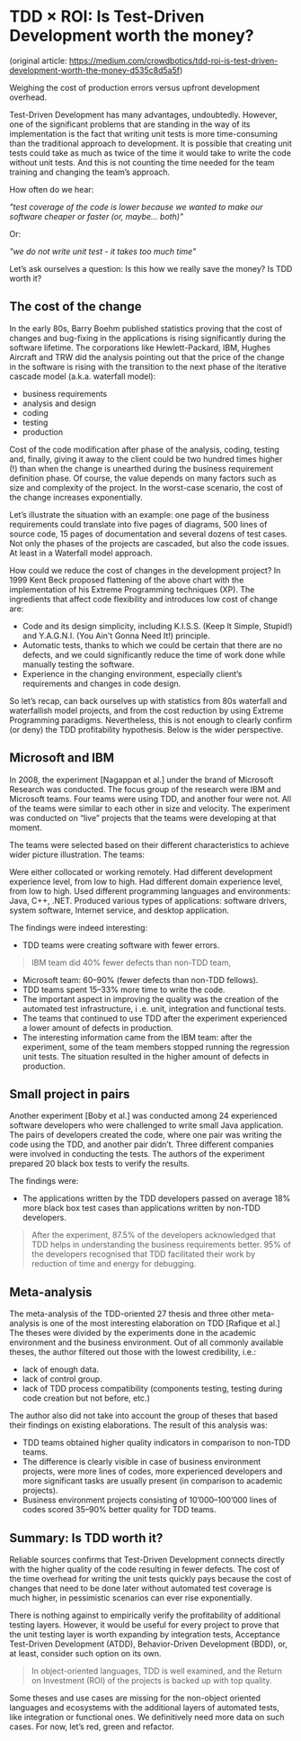 # TDD × ROI: Is Test-Driven Development worth the money?

(original article: https://medium.com/crowdbotics/tdd-roi-is-test-driven-development-worth-the-money-d535c8d5a5f)

Weighing the cost of production errors versus upfront development overhead.

Test-Driven Development has many advantages, undoubtedly. However, one of the significant problems that are standing in the way of its implementation is the fact that writing unit tests is more time-consuming than the traditional approach to development. It is possible that creating unit tests could take as much as twice of the time it would take to write the code without unit tests. And this is not counting the time needed for the team training and changing the team’s approach.

How often do we hear:

*"test coverage of the code is lower because we wanted to make our software cheaper or faster (or, maybe... both)"*

Or:

*"we do not write unit test - it takes too much time"*

Let’s ask ourselves a question: Is this how we really save the money? Is TDD worth it?

## The cost of the change

In the early 80s, Barry Boehm published statistics proving that the cost of changes and bug-fixing in the applications is rising significantly during the software lifetime. The corporations like Hewlett-Packard, IBM, Hughes Aircraft and TRW did the analysis pointing out that the price of the change in the software is rising with the transition to the next phase of the iterative cascade model (a.k.a. waterfall model):

- business requirements
- analysis and design
- coding
- testing
- production

Cost of the code modification after phase of the analysis, coding, testing and, finally, giving it away to the client could be two hundred times higher (!) than when the change is unearthed during the business requirement definition phase. Of course, the value depends on many factors such as size and complexity of the project. In the worst-case scenario, the cost of the change increases exponentially.

Let’s illustrate the situation with an example: one page of the business requirements could translate into five pages of diagrams, 500 lines of source code, 15 pages of documentation and several dozens of test cases. Not only the phases of the projects are cascaded, but also the code issues. At least in a Waterfall model approach.

How could we reduce the cost of changes in the development project? In 1999 Kent Beck proposed flattening of the above chart with the implementation of his Extreme Programming techniques (XP). The ingredients that affect code flexibility and introduces low cost of change are:

- Code and its design simplicity, including K.I.S.S. (Keep It Simple, Stupid!) and Y.A.G.N.I. (You Ain't Gonna Need It!) principle.
- Automatic tests, thanks to which we could be certain that there are no defects, and we could significantly reduce the time of work done while manually testing the software.
- Experience in the changing environment, especially client’s requirements and changes in code design.

So let’s recap, can back ourselves up with statistics from 80s waterfall and waterfallish model projects, and from the cost reduction by using Extreme Programming paradigms. Nevertheless, this is not enough to clearly confirm (or deny) the TDD profitability hypothesis. Below is the wider perspective.

## Microsoft and IBM

In 2008, the experiment [Nagappan et al.] under the brand of Microsoft Research was conducted. The focus group of the research were IBM and Microsoft teams. Four teams were using TDD, and another four were not. All of the teams were similar to each other in size and velocity. The experiment was conducted on “live” projects that the teams were developing at that moment.

The teams were selected based on their different characteristics to achieve wider picture illustration. The teams:

Were either collocated or working remotely.
Had different development experience level, from low to high.
Had different domain experience level, from low to high.
Used different programming languages and environments: Java, C++, .NET.
Produced various types of applications: software drivers, system software, Internet service, and desktop application.

The findings were indeed interesting:

- TDD teams were creating software with fewer errors.  
> IBM team did 40% fewer defects than non-TDD team,
- Microsoft team: 60–90% (fewer defects than non-TDD fellows).
- TDD teams spent 15–33% more time to write the code.
- The important aspect in improving the quality was the creation of the automated test infrastructure, i .e. unit, integration and functional tests.
- The teams that continued to use TDD after the experiment experienced a lower amount of defects in production.
- The interesting information came from the IBM team: after the experiment, some of the team members stopped running the regression unit tests. The situation resulted in the higher amount of defects in production.

## Small project in pairs

Another experiment [Boby et al.] was conducted among 24 experienced software developers who were challenged to write small Java application. The pairs of developers created the code, where one pair was writing the code using the TDD, and another pair didn’t. Three different companies were involved in conducting the tests. The authors of the experiment prepared 20 black box tests to verify the results.

The findings were:

- The applications written by the TDD developers passed on average 18% more black box test cases than applications written by non-TDD developers.

> After the experiment, 87.5% of the developers acknowledged that TDD helps in understanding the business requirements better. 95% of the developers recognised that TDD facilitated their work by reduction of time and energy for debugging.

## Meta-analysis

The meta-analysis of the TDD-oriented 27 thesis and three other meta-analysis is one of the most interesting elaboration on TDD [Rafique et al.] The theses were divided by the experiments done in the academic environment and the business environment. Out of all commonly available theses, the author filtered out those with the lowest credibility, i.e.:

- lack of enough data.
- lack of control group.
- lack of TDD process compatibility (components testing, testing during code creation but not before, etc.)

The author also did not take into account the group of theses that based their findings on existing elaborations. The result of this analysis was:

- TDD teams obtained higher quality indicators in comparison to non-TDD teams.
- The difference is clearly visible in case of business environment projects, were more lines of codes, more experienced developers and more significant tasks are usually present (in comparison to academic projects).
- Business environment projects consisting of 10’000–100’000 lines of codes scored 35–90% better quality for TDD teams.

## Summary: Is TDD worth it?

Reliable sources confirms that Test-Driven Development connects directly with the higher quality of the code resulting in fewer defects. The cost of the time overhead for writing the unit tests quickly pays because the cost of changes that need to be done later without automated test coverage is much higher, in pessimistic scenarios can ever rise exponentially.

There is nothing against to empirically verify the profitability of additional testing layers. However, it would be useful for every project to prove that the unit testing layer is worth expanding by integration tests, Acceptance Test-Driven Development (ATDD), Behavior-Driven Development (BDD), or, at least, consider such option on its own.

> In object-oriented languages, TDD is well examined, and the Return on Investment (ROI) of the projects is backed up with top quality.

Some theses and use cases are missing for the non-object oriented languages and ecosystems with the additional layers of automated tests, like integration or functional ones. We definitively need more data on such cases. For now, let’s red, green and refactor.
